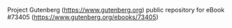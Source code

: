 Project Gutenberg (https://www.gutenberg.org) public repository for
eBook #73405 (https://www.gutenberg.org/ebooks/73405)
